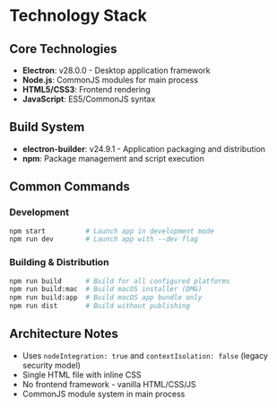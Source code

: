 # Technology Stack

## Core Technologies
- **Electron**: v28.0.0 - Desktop application framework
- **Node.js**: CommonJS modules for main process
- **HTML5/CSS3**: Frontend rendering
- **JavaScript**: ES5/CommonJS syntax

## Build System
- **electron-builder**: v24.9.1 - Application packaging and distribution
- **npm**: Package management and script execution

## Common Commands

### Development
```bash
npm start          # Launch app in development mode
npm run dev        # Launch app with --dev flag
```

### Building & Distribution
```bash
npm run build      # Build for all configured platforms
npm run build:mac  # Build macOS installer (DMG)
npm run build:app  # Build macOS app bundle only
npm run dist       # Build without publishing
```

## Architecture Notes
- Uses `nodeIntegration: true` and `contextIsolation: false` (legacy security model)
- Single HTML file with inline CSS
- No frontend framework - vanilla HTML/CSS/JS
- CommonJS module system in main process